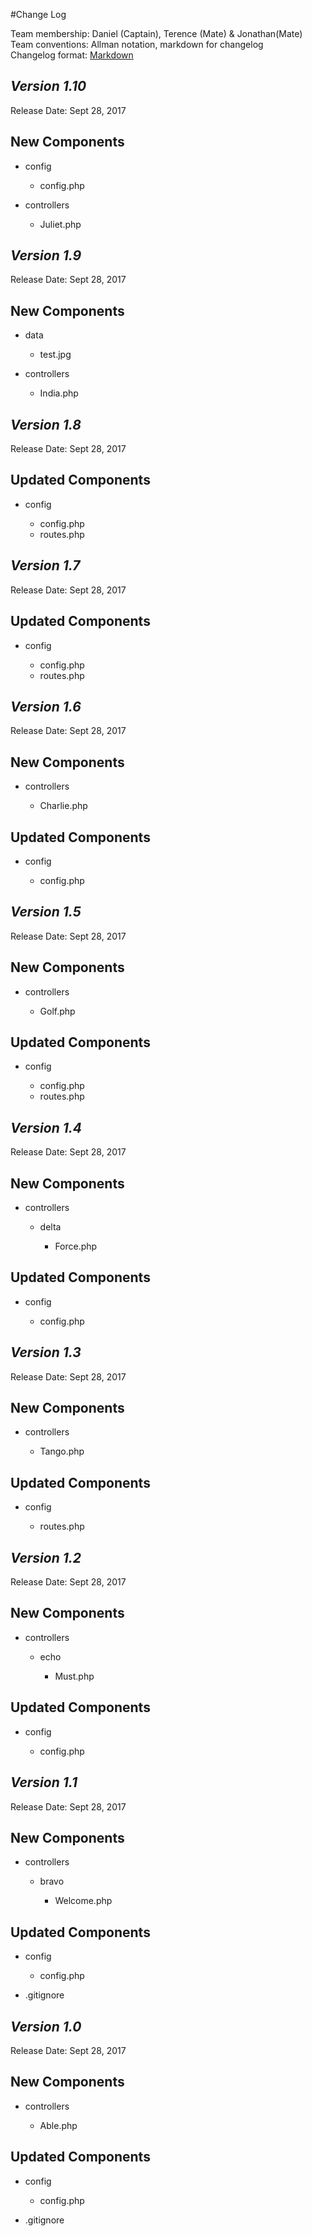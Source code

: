 #Change Log

Team membership:  Daniel (Captain), Terence (Mate) & Jonathan(Mate)  
Team conventions: Allman notation, markdown for changelog  
Changelog format: [Markdown](https://github.com/adam-p/markdown-here/wiki/Markdown-Cheatsheet) 

## *Version 1.10*

Release Date: Sept 28, 2017

## New Components

-   config

    -   config.php

-   controllers

    -   Juliet.php
  
## *Version 1.9*

Release Date: Sept 28, 2017

## New Components

-   data

    -   test.jpg

-   controllers

    -   India.php

## *Version 1.8*

Release Date: Sept 28, 2017

## Updated Components

-   config
    
    -   config.php
    -   routes.php
    
## *Version 1.7*

Release Date: Sept 28, 2017

## Updated Components

-   config
    
    -   config.php
    -   routes.php


## *Version 1.6*

Release Date: Sept 28, 2017

## New Components


-   controllers

    -   Charlie.php
    
## Updated Components

-   config
    
    -   config.php

## *Version 1.5*

Release Date: Sept 28, 2017

## New Components


-   controllers

    -   Golf.php
    
## Updated Components

-   config
    
    -   config.php
    -   routes.php

## *Version 1.4*

Release Date: Sept 28, 2017

## New Components


-   controllers

    -   delta
    
        - Force.php
    
## Updated Components

-   config
    
    -   config.php

## *Version 1.3*

Release Date: Sept 28, 2017

## New Components


-   controllers

    -   Tango.php
    
## Updated Components

-   config
    
    -   routes.php

## *Version 1.2*

Release Date: Sept 28, 2017

## New Components


-   controllers

    -   echo
    
        - Must.php
    
## Updated Components

-   config
    
    -   config.php

## *Version 1.1*

Release Date: Sept 28, 2017

## New Components


-   controllers

    -   bravo
    
        - Welcome.php
    
## Updated Components

-   config
    
    -   config.php
            
-   .gitignore


## *Version 1.0*

Release Date: Sept 28, 2017

## New Components


-   controllers

    -   Able.php
    
## Updated Components

-   config
    
    -   config.php
            
-   .gitignore
